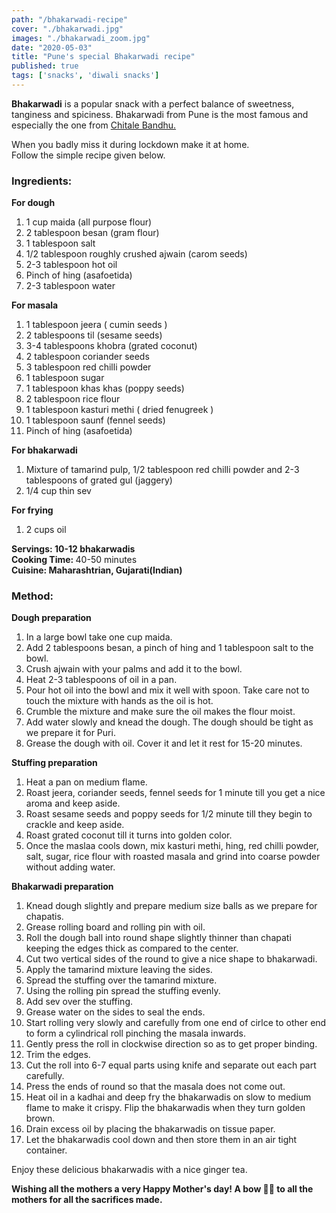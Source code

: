```yaml
---
path: "/bhakarwadi-recipe"
cover: "./bhakarwadi.jpg"
images: "./bhakarwadi_zoom.jpg"
date: "2020-05-03"
title: "Pune's special Bhakarwadi recipe"
published: true
tags: ['snacks', 'diwali snacks']
---
```

<p>

 
 <b>Bhakarwadi</b> is a popular snack with a perfect balance of sweetness, tanginess and spiciness.
 Bhakarwadi from Pune is the most famous and especially the one from
<a href="https://www.chitalebandhu.in/" target="_blank" rel="noopener noreferrer"> Chitale Bandhu.</a> 
</p>
<p>When you badly miss it during lockdown make it at home. <br>
Follow the simple recipe given below.
</p>



<h3>Ingredients:</h3>

<p><b>For dough</b></p>
<ol>
<li>1 cup maida (all purpose flour)</li>
<li>2 tablespoon besan (gram flour)</li>
<li>1 tablespoon salt</li>
<li>1/2 tablespoon roughly crushed ajwain (carom seeds)</li>
<li>2-3 tablespoon hot oil</li>
<li>Pinch of hing (asafoetida)</li>
<li>2-3 tablespoon water</li>
</ol>

<p><b>For masala</b></p>
<ol>
<li>1 tablespoon jeera ( cumin seeds )</li>
<li>2 tablespoons til (sesame seeds)</li>
<li>3-4 tablespoons khobra (grated coconut)</li>
<li>2 tablespoon coriander seeds </li>
<li>3 tablespoon red chilli powder</li>
<li>1 tablespoon sugar</li>
<li>1 tablespoon khas khas (poppy seeds)</li>
<li>2 tablespoon rice flour</li>
<li>1 tablespoon kasturi methi ( dried fenugreek )</li>
<li>1 tablespoon saunf (fennel seeds)</li>
<li>Pinch of hing (asafoetida)</li>

</ol>

<p><b>For bhakarwadi</b></p>
<ol>
<li>Mixture of tamarind pulp, 1/2 tablespoon red chilli powder and 2-3 tablespoons of grated gul (jaggery)</li>
<li>1/4 cup thin sev</li>
</ol>

<p><b>For frying</b></p>
<ol>
<li>2 cups oil</li>
</ol>

<p><b>Servings: 10-12 bhakarwadis</b><br>
<b>Cooking Time: </b>40-50 minutes<br>
<b>Cuisine: Maharashtrian, Gujarati(Indian)</b>
</p>

<h3>Method:</h3>

<p><b> Dough preparation</b></p>
<ol>
<li>In a large bowl take one cup maida.</li>
<li>Add 2 tablespoons besan, a pinch of hing and 1 tablespoon salt to the bowl.</li>
<li>Crush ajwain with your palms and add it to the bowl.</li>
<li>Heat 2-3 tablespoons of oil in a pan.</li>
<li>Pour hot oil into the bowl and mix it well with spoon. Take care not to touch the mixture with hands as the oil is hot. </li>
<li>Crumble the mixture and make sure the oil makes the flour moist. </li>
<li>Add water slowly and knead the dough. The dough should be tight as we prepare it for Puri.</li>
<li>Grease the dough with oil. Cover it and let it rest for 15-20 minutes.</li>
</ol>

<p><b> Stuffing preparation</b></p>
<ol>
<li>Heat a pan on medium flame.</li>
<li>Roast jeera, coriander seeds, fennel seeds for 1 minute till you get a nice aroma and keep aside.</li>
<li>Roast sesame seeds and poppy seeds for 1/2 minute till they begin to crackle and keep aside.</li>
<li>Roast grated coconut till it turns into golden color.</li>
<li> Once the maslaa cools down, mix kasturi methi, hing, red chilli powder, salt, sugar, rice flour with roasted masala and grind into coarse powder without adding water.</li>
</ol>

<p><b> Bhakarwadi preparation</b></p>
<ol> 
<li>Knead dough slightly and prepare medium size balls as we prepare for chapatis.</li>
<li>Grease rolling board and rolling pin with oil.</li>
<li>Roll the dough ball into round shape slightly thinner than chapati keeping the edges thick as compared to the center.</li>
<li>Cut two vertical sides of the round to give a nice shape to bhakarwadi.</li>
<li>Apply the tamarind mixture leaving the sides.</li>
<li>Spread the stuffing over the tamarind mixture.</li>
<li>Using the rolling pin spread the stuffing evenly.</li>
<li>Add sev over the stuffing.</li>
<li>Grease water on the sides to seal the ends.</li>
<li>Start rolling very slowly and carefully from one end of cirlce to other end to form a cylindrical roll pinching the masala inwards.</li>
<li>Gently press the roll in clockwise direction so as to get proper binding.</li>
<li>Trim the edges.</li>
<li>Cut the roll into 6-7 equal parts using knife and separate out each part carefully.</li>
<li>Press the ends of round so that the masala does not come out.</li>
<li>Heat oil in a kadhai and deep fry the bhakarwadis on slow to medium flame to make it crispy. Flip the bhakarwadis when they turn golden brown.</li>
<li>Drain excess oil by placing the bhakarwadis on tissue paper.</li>
<li>Let the bhakarwadis cool down and then store them in an air tight container.</li>
</ol>

<p>Enjoy these delicious bhakarwadis with a nice ginger tea.</p>

<p><b> Wishing all the mothers a very Happy Mother's day! A bow 🙇‍♀️ to all the mothers for all the sacrifices made. </b></p>
